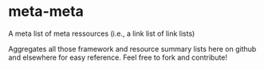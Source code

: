 # meta-meta
A meta list of meta ressources (i.e., a link list of link lists)

Aggregates all those framework and resource summary lists here on github and elsewhere for easy reference. Feel free to fork and contribute!
